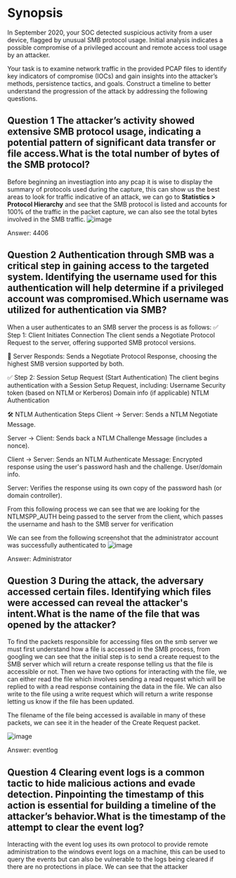# Synopsis
In September 2020, your SOC detected suspicious activity from a user device, flagged by unusual SMB protocol usage. Initial analysis indicates a possible compromise of a privileged account and remote access tool usage by an attacker.

Your task is to examine network traffic in the provided PCAP files to identify key indicators of compromise (IOCs) and gain insights into the attacker’s methods, persistence tactics, and goals. Construct a timeline to better understand the progression of the attack by addressing the following questions.


## Question 1 The attacker’s activity showed extensive SMB protocol usage, indicating a potential pattern of significant data transfer or file access.What is the total number of bytes of the SMB protocol?
Before beginning an investiagtion into any pcap it is wise to display the summary of protocols used during the capture, this can show us the best areas to look for traffic indicative of an attack, we can go to **Statistics > Protocol Hierarchy** and see that the SMB
protocol is listed and accounts for 100% of the traffic in the packet capture, we can also see the total bytes involved in the SMB traffic.
![image](https://github.com/user-attachments/assets/8bf9117e-e662-49e3-a825-73713aecc949)

Answer: 4406

## Question 2 Authentication through SMB was a critical step in gaining access to the targeted system. Identifying the username used for this authentication will help determine if a privileged account was compromised.Which username was utilized for authentication via SMB?

When a user authenticates to an SMB server the process is as follows:
✅ Step 1: Client Initiates Connection
The client sends a Negotiate Protocol Request to the server, offering supported SMB protocol versions.

🔄 Server Responds:
Sends a Negotiate Protocol Response, choosing the highest SMB version supported by both.

✅ Step 2: Session Setup Request (Start Authentication)
The client begins authentication with a Session Setup Request, including:
Username
Security token (based on NTLM or Kerberos)
Domain info (if applicable)
NTLM Authentication

🛠️ NTLM Authentication Steps
Client → Server:
Sends a NTLM Negotiate Message.

Server → Client:
Sends back a NTLM Challenge Message (includes a nonce).

Client → Server:
Sends an NTLM Authenticate Message:
Encrypted response using the user's password hash and the challenge.
User/domain info.

Server:
Verifies the response using its own copy of the password hash (or domain controller).

From this following process we can see that we are looking for the NTLMSPP_AUTH being passed to the server from the client, which passes the username and hash to the SMB server for verification

We can see from the following screenshot that the administrator account was successfully authenticated to 
![image](https://github.com/user-attachments/assets/a8d4281e-3c0d-417a-a022-faf71928ec06)

Answer: Administrator

## Question 3 During the attack, the adversary accessed certain files. Identifying which files were accessed can reveal the attacker's intent.What is the name of the file that was opened by the attacker?
To find the packets responsible for accessing files on the smb server we must first understand how a file is accessed in the SMB process, from googling we can see that the initial step is to send a create request to the SMB server which will return a create response
telling us that the file is accessible or not. Then we have two options for interacting with the file, we can either read the file which involves sending a read request which will be replied to with a read response containing the data in the file. We can also
write to the file using a write request which will return a write response letting us know if the file has been updated.

The filename of the file being accessed is available in many of these packets, we can see it in the header of the Create Request packet.

![image](https://github.com/user-attachments/assets/9809485f-ab0d-4921-8ff4-7af1d62eec2a)

Answer: eventlog

## Question 4 Clearing event logs is a common tactic to hide malicious actions and evade detection. Pinpointing the timestamp of this action is essential for building a timeline of the attacker’s behavior.What is the timestamp of the attempt to clear the event log?

Interacting with the event log uses its own protocol to provide remote administration to the windows event logs on a machine, this can be used to query the events but can also be vulnerable to the logs being cleared if there are no protections in place. We can see that the
attacker 

